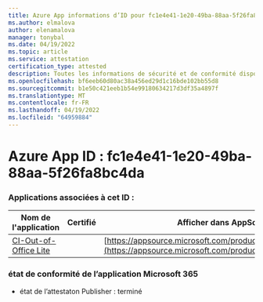 ```yaml
---
title: Azure App informations d’ID pour fc1e4e41-1e20-49ba-88aa-5f26fa8bc4da
ms.author: elmalova
author: elenamalova
manager: tonybal
ms.date: 04/19/2022
ms.topic: article
ms.service: attestation
certification_type: attested
description: Toutes les informations de sécurité et de conformité disponibles pour fc1e4e41-1e20-49ba-88aa-5f26fa8bc4da.
ms.openlocfilehash: bf6eeb60d80ac38a456ed29d1c16bde102bb55d8
ms.sourcegitcommit: b1e50c421eeb1b54e99180634217d3df35a4897f
ms.translationtype: MT
ms.contentlocale: fr-FR
ms.lasthandoff: 04/19/2022
ms.locfileid: "64959884"
---
```

# <a name="azure-app-id-fc1e4e41-1e20-49ba-88aa-5f26fa8bc4da"></a>Azure App ID : fc1e4e41-1e20-49ba-88aa-5f26fa8bc4da


### <a name="apps-associated-with-this-id"></a>Applications associées à cet ID :
| **Nom de l'application** | **Certifié** | **Afficher dans AppSource** |
|--------------|---------------|-----------------------|
| [CI-Out-of-Office Lite](../forward/WA200002748.md) |  | [https://appsource.microsoft.com/product/office/WA200002748](https://appsource.microsoft.com/product/office/WA200002748) |

### <a name="microsoft-365-app-compliance-status"></a>état de conformité de l’application Microsoft 365
- état de l’attestaton Publisher : terminé
